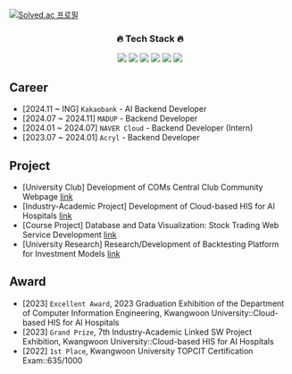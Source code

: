 [![Solved.ac 프로필](http://mazassumnida.wtf/api/mini/generate_badge?boj=leejh9226)](https://solved.ac/leejh9226)
<div align="center">

<h3>🔥 Tech Stack 🔥</h3>
<p><img src="https://img.shields.io/badge/FastAPI-white?style=for-the-badge&logo=fastapi"/> <img src="https://img.shields.io/badge/Django-white?style=for-the-badge&logo=Django&logoColor=092E20"/> <img src="https://img.shields.io/badge/Spring-white?style=for-the-badge&logo=Spring&logoColor=6DB33F"/> <img src="https://img.shields.io/badge/Kubernetes-white?style=for-the-badge&logo=Kubernetes&logoColor=326CE5"/> <img src="https://img.shields.io/badge/Docker-white?style=for-the-badge&logo=Docker&logoColor=2496ED"/> <img src="https://img.shields.io/badge/python-white?style=for-the-badge&logo=python&logoColor=3776AB"/>

</div>

## Career
* [2024.11 ~ ING] `Kakaobank` - AI Backend Developer
* [2024.07 ~ 2024.11] `MADUP` - Backend Developer
* [2024.01 ~ 2024.07] `NAVER Cloud` - Backend Developer (Intern)
* [2023.07 ~ 2024.01] `Acryl` - Backend Developer

## Project
* [University Club] Development of COMs Central Club Community Webpage [link](https://github.com/orgs/coms-server/dashboard)
* [Industry-Academic Project] Development of Cloud-based HIS for AI Hospitals [link](https://github.com/grayroom/CloudHIS-BackEnd)
* [Course Project] Database and Data Visualization: Stock Trading Web Service Development [link](https://github.com/grayroom/KW_DB_PROJ)
* [University Research] Research/Development of Backtesting Platform for Investment Models [link](https://github.com/DSLab-BackTest)

## Award
* [2023] `Excellent Award`, 2023 Graduation Exhibition of the Department of Computer Information Engineering, Kwangwoon University::Cloud-based HIS for AI Hospitals
* [2023] `Grand Prize`, 7th Industry-Academic Linked SW Project Exhibition, Kwangwoon University::Cloud-based HIS for AI Hospitals
* [2022] `1st Place`, Kwangwoon University TOPCIT Certification Exam::635/1000
